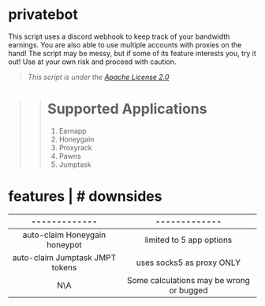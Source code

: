 # privatebot #
This script uses a discord webhook to keep track of your bandwidth earnings. You are also able to use multiple accounts with proxies on the hand!
The script may be messy, but if some of its feature interests you, try it out! Use at your own risk and proceed with caution. 

> _This script is under the [Apache License 2.0](https://github.com/eforce67/privatebot/blob/main/LICENSE)_

>> # Supported Applications
>> 1. Earnapp
>> 2. Honeygain
>> 3. Proxyrack
>> 4. Pawns
>> 5. Jumptask
   
# features  | # downsides
------------- | -------------
:---: | :---:
auto-claim Honeygain honeypot  | limited to 5 app options
auto-claim Jumptask JMPT tokens  | uses socks5 as proxy ONLY
N\A | Some calculations may be wrong or bugged
